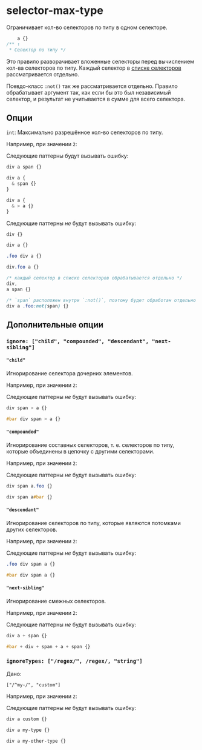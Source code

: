 # selector-max-type

Ограничивает кол-во селекторов по типу в одном селекторе.

<!-- prettier-ignore -->
```css
    a {}
/** ↑
 * Селектор по типу */
```

Это правило разворачивает вложенные селекторы перед вычислением кол-ва селекторов по типу. Каждый селектор в [списке селекторов](https://www.w3.org/TR/selectors4/#selector-list) рассматривается отдельно.

Псевдо-класс `:not()` так же рассматривается отдельно. Правило обрабатывает аргумент так, как если бы это был независимый селектор, и результат не учитывается в сумме для всего селектора.

## Опции

`int`: Максимально разрешённое кол-во селекторов по типу.

Например, при значении `2`:

Следующие паттерны будут вызывать ошибку:

<!-- prettier-ignore -->
```css
div a span {}
```

<!-- prettier-ignore -->
```css
div a {
  & span {}
}
```

<!-- prettier-ignore -->
```css
div a {
  & > a {}
}
```

Следующие паттерны _не_ будут вызывать ошибку:

<!-- prettier-ignore -->
```css
div {}
```

<!-- prettier-ignore -->
```css
div a {}
```

<!-- prettier-ignore -->
```css
.foo div a {}
```

<!-- prettier-ignore -->
```css
div.foo a {}
```

<!-- prettier-ignore -->
```css
/* каждый селектор в списке селекторов обрабатывается отдельно */
div,
a span {}
```

<!-- prettier-ignore -->
```css
/* `span` расположен внутри `:not()`, поэтому будет обработан отдельно */
div a .foo:not(span) {}
```

## Дополнительные опции

### `ignore: ["child", "compounded", "descendant", "next-sibling"]`

#### `"child"`

Игнорирование селектора дочерних элементов.

Например, при значении `2`:

Следующие паттерны _не_ будут вызывать ошибку:

<!-- prettier-ignore -->
```css
div span > a {}
```

<!-- prettier-ignore -->
```css
#bar div span > a {}
```

#### `"compounded"`

Игнорирование составных селекторов, т. е. селекторов по типу, которые объединены в цепочку с другими селекторами.

Например, при значении `2`:

Следующие паттерны _не_ будут вызывать ошибку:

<!-- prettier-ignore -->
```css
div span a.foo {}
```

<!-- prettier-ignore -->
```css
div span a#bar {}
```

#### `"descendant"`

Игнорирование селекторов по типу, которые являются потомками других селекторов.

Например, при значении `2`:

Следующие паттерны _не_ будут вызывать ошибку:

<!-- prettier-ignore -->
```css
.foo div span a {}
```

<!-- prettier-ignore -->
```css
#bar div span a {}
```

#### `"next-sibling"`

Игнорирование смежных селекторов.

Например, при значении `2`:

Следующие паттерны _не_ будут вызывать ошибку:

<!-- prettier-ignore -->
```css
div a + span {}
```

<!-- prettier-ignore -->
```css
#bar + div + span + a + span {}
```

### `ignoreTypes: ["/regex/", /regex/, "string"]`

Дано:

```
["/^my-/", "custom"]
```

Например, при значении `2`:

Следующие паттерны _не_ будут вызывать ошибку:

<!-- prettier-ignore -->
```css
div a custom {}
```

<!-- prettier-ignore -->
```css
div a my-type {}
```

<!-- prettier-ignore -->
```css
div a my-other-type {}
```
